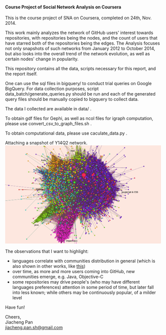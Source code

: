 #### Course Project of Social Network Analysis on Coursera

This is the course project of SNA on Coursera, completed on 24th, Nov. 2014.

This work mainly analyzes the network of GitHub users' interest towards repositories, with repositories being the nodes, and the count of users that have starred both of the repositories being the edges.
The Analysis focuses not only snapshots of such networks from January 2012 to October 2014, but also looks into the overall trend of the network evolution, as well as certain nodes' change in popularity.

This repository contains all the data, scripts necessary for this report, and the report itself.

One can use the sql files in bigquery/ to conduct trial queries on Google BigQuery.
For data collection purposes, script data_batch/generate_queries.py should be run and each of the generated query files should be manually copied to bigquery to collect data.

The data I collected are available in data/ .

To obtain gdf files for Gephi, as well as ncol files for igraph computation, please use convert_csv_to_graph_files.sh .

To obtain computational data, please use caculate_data.py .

Attaching a snapshot of Y14Q2 network.
![Plot](./report/Y14Q2_lang.png)

The observations that I want to highlight:
* languages correlate with communities distribution in general (which is also shown in other works, like [this](https://github.com/coyotebush/github-network-analysis))
* over time, as more and more users coming into GitHub, new communities emerge, e.g. Java, Objective-C
* some repositories may drive people's (who may have different languages preferences) attention in some period of time, but later fall into less known; while others may be continuously popular, of a milder level

Have fun!

Cheers,<br>Jiacheng Pan<br>[jiacheng.pan.sh@gmail.com](mailto:jiacheng.pan.sh@gmail.com)

